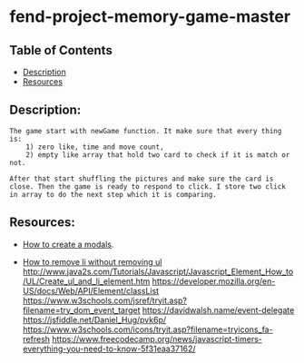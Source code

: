 # fend-project-memory-game-master

## Table of Contents
- [Description](#Description)
- [Resources](#Resources)

## Description:
	The game start with newGame function. It make sure that every thing is:
		1) zero like, time and move count,  
		2) empty like array that hold two card to check if it is match or not.

	After that start shuffling the pictures and make sure the card is close. Then the game is ready to respond to click. I store two click in array to do the next step which it is comparing.

## Resources:
* [How to create a modals](https://www.w3schools.com/howto/howto_css_modals.asp).

* [How to remove li  without removing ul](https://stackoverflow.com/questions/18795028/javascript-remove-li-without-removing-ul)
	http://www.java2s.com/Tutorials/Javascript/Javascript_Element_How_to/UL/Create_ul_and_li_element.htm
	https://developer.mozilla.org/en-US/docs/Web/API/Element/classList
	https://www.w3schools.com/jsref/tryit.asp?filename=try_dom_event_target
	https://davidwalsh.name/event-delegate
	https://jsfiddle.net/Daniel_Hug/pvk6p/
	https://www.w3schools.com/icons/tryit.asp?filename=tryicons_fa-refresh
	https://www.freecodecamp.org/news/javascript-timers-everything-you-need-to-know-5f31eaa37162/
